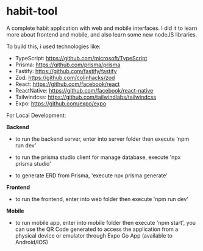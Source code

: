 # habit-tool
A complete habit application with web and mobile interfaces. I did it to learn more about frontend and mobile, and also learn some new nodeJS libraries.

To build this, i used technologies like:

- TypeScript: https://github.com/microsoft/TypeScript
- Prisma: https://github.com/prisma/prisma
- Fastify: https://github.com/fastify/fastify
- Zod: https://github.com/colinhacks/zod
- React: https://github.com/facebook/react
- ReactNative: https://github.com/facebook/react-native
- Tailwindcss: https://github.com/tailwindlabs/tailwindcss
- Expo: https://github.com/expo/expo


For Local Development:

 **Backend**

- to run the backend server, enter into server folder then execute 'npm run dev'

- to run the prisma studio client for manage database, execute 'npx prisma studio'

- to generate ERD from Prisma, 'execute npx prisma generate'

 **Frontend**

- to run the frontend, enter into web folder then execute 'npm run dev'


**Mobile**

- to run mobile app, enter into mobile folder then execute 'npm start', you can use the QR Code generated to access the application from a physical device or emulator through Expo Go App (available to Android/IOS)
